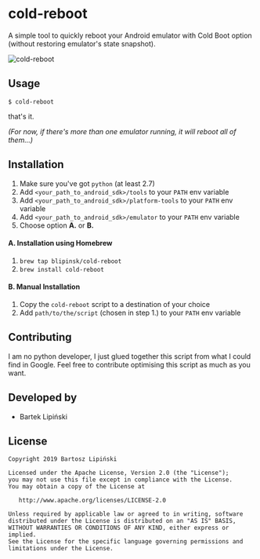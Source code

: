 # cold-reboot

A simple tool to quickly reboot your Android emulator with Cold Boot option (without restoring emulator's state snapshot).

![cold-reboot](https://i.imgur.com/7wY1tXH.gif)

## Usage

```
$ cold-reboot
```

that's it.

_(For now, if there's more than one emulator running, it will reboot all of them...)_

## Installation

1. Make sure you've got `python` (at least 2.7)
2. Add `<your_path_to_android_sdk>/tools` to your `PATH` env variable
3. Add `<your_path_to_android_sdk>/platform-tools` to your `PATH` env variable
4. Add `<your_path_to_android_sdk>/emulator` to your `PATH` env variable
5. Choose option **A.** or **B.**

#### A. Installation using Homebrew

1. `brew tap blipinsk/cold-reboot`
2. `brew install cold-reboot`

#### B. Manual Installation

1. Copy the `cold-reboot` script to a destination of your choice
2. Add `path/to/the/script` (chosen in step 1.) to your `PATH` env variable

Contributing
------------

I am no python developer, I just glued together this script from what I could find in Google.
Feel free to contribute optimising this script as much as you want.


Developed by
------------
 * Bartek Lipiński

License
-------

    Copyright 2019 Bartosz Lipiński

    Licensed under the Apache License, Version 2.0 (the "License");
    you may not use this file except in compliance with the License.
    You may obtain a copy of the License at

       http://www.apache.org/licenses/LICENSE-2.0

    Unless required by applicable law or agreed to in writing, software
    distributed under the License is distributed on an "AS IS" BASIS,
    WITHOUT WARRANTIES OR CONDITIONS OF ANY KIND, either express or implied.
    See the License for the specific language governing permissions and
    limitations under the License.
